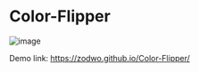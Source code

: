 # Color-Flipper
![image](https://github.com/zodwo/Color-Flipper/assets/92419015/269f85fe-a24b-4f9d-a8d1-152aa918fd87)

Demo link: https://zodwo.github.io/Color-Flipper/
